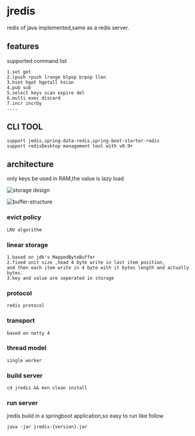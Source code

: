 # jredis
redis of java implemented,same as a redis server.

## features
supported command list

    1.set get
    2.lpush rpush lrange blpop brpop llen
    3.hset hget hgetall hscan
    4.pub sub
    5.select keys scan expire del
    6.multi exec discard
    7.incr incrby
    ....
    
## CLI TOOL
    support jedis,spring-data-redis,spring-boot-starter-redis
    support redisDesktop management tool with v0.9+
    
## architecture
only keys be used in RAM,the value is lazy load

![storage design](https://github.com/lmx1989219/jredis/blob/master/storage-design.png)

![buffer-structure](https://github.com/lmx1989219/jredis/blob/master/buffer-structure.png)

### evict policy
    LRU algorithm
### linear storage
    1.based on jdk's MappedByteBuffer
    2.fixed unit size ,head 4 byte write in last item position,
    and then each item write in 4 byte with it bytes length and actually bytes.
    3.key and value are seperated in storage
### protocol
    redis protocol
### transport
    based on netty 4
### thread model
    single worker
### build server
    cd jredis && mvn clean install
### run server
 jredis build in a springboot application,so easy to run like follow
 
    java -jar jredis-{version}.jar
    
